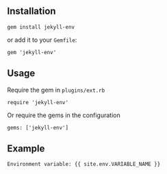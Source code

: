 ## Installation
```
gem install jekyll-env
```
or add it to your `Gemfile`:
```
gem 'jekyll-env'
```

## Usage

Require the gem in `plugins/ext.rb`
```
require 'jekyll-env'
```

Or require the gems in the configuration
```
gems: ['jekyll-env']
```

## Example
```html
Environment variable: {{ site.env.VARIABLE_NAME }}
```
